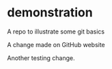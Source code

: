# demonstration
A repo to illustrate some git basics

A change made on GitHub website

Another testing change.
